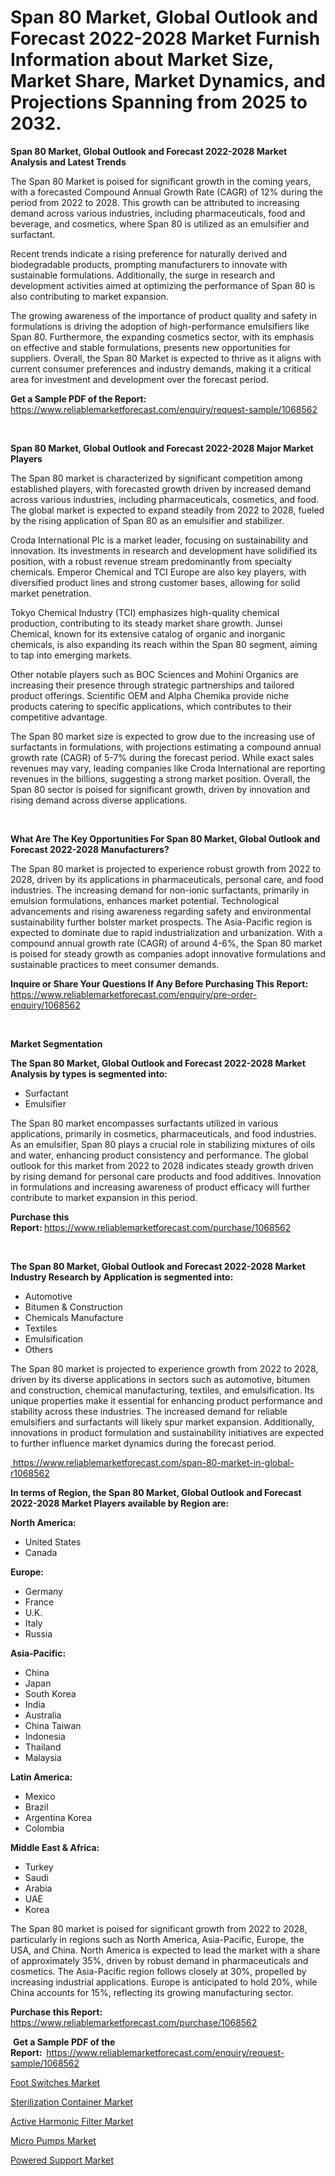 <p><h1>Span 80 Market, Global Outlook and Forecast 2022-2028 Market Furnish Information about Market Size, Market Share, Market Dynamics, and Projections Spanning from 2025 to 2032.</h1></p><p><strong>Span 80 Market, Global Outlook and Forecast 2022-2028 Market Analysis and Latest Trends</strong></p>
<p><p>The Span 80 Market is poised for significant growth in the coming years, with a forecasted Compound Annual Growth Rate (CAGR) of 12% during the period from 2022 to 2028. This growth can be attributed to increasing demand across various industries, including pharmaceuticals, food and beverage, and cosmetics, where Span 80 is utilized as an emulsifier and surfactant. </p><p>Recent trends indicate a rising preference for naturally derived and biodegradable products, prompting manufacturers to innovate with sustainable formulations. Additionally, the surge in research and development activities aimed at optimizing the performance of Span 80 is also contributing to market expansion. </p><p>The growing awareness of the importance of product quality and safety in formulations is driving the adoption of high-performance emulsifiers like Span 80. Furthermore, the expanding cosmetics sector, with its emphasis on effective and stable formulations, presents new opportunities for suppliers. Overall, the Span 80 Market is expected to thrive as it aligns with current consumer preferences and industry demands, making it a critical area for investment and development over the forecast period.</p></p>
<p><strong>Get a Sample PDF of the Report:&nbsp;</strong> <a href="https://www.reliablemarketforecast.com/enquiry/request-sample/1068562?utm_campaign=2886&utm_medium=2&utm_source=Github&utm_content=ia&utm_term=21032025&utm_id=span-80-market-global-outlook-and-forecast-2022-2028">https://www.reliablemarketforecast.com/enquiry/request-sample/1068562</a></p>
<p>&nbsp;</p>
<p><strong>Span 80 Market, Global Outlook and Forecast 2022-2028 Major Market Players</strong></p>
<p><p>The Span 80 market is characterized by significant competition among established players, with forecasted growth driven by increased demand across various industries, including pharmaceuticals, cosmetics, and food. The global market is expected to expand steadily from 2022 to 2028, fueled by the rising application of Span 80 as an emulsifier and stabilizer.</p><p>Croda International Plc is a market leader, focusing on sustainability and innovation. Its investments in research and development have solidified its position, with a robust revenue stream predominantly from specialty chemicals. Emperor Chemical and TCI Europe are also key players, with diversified product lines and strong customer bases, allowing for solid market penetration.</p><p>Tokyo Chemical Industry (TCI) emphasizes high-quality chemical production, contributing to its steady market share growth. Junsei Chemical, known for its extensive catalog of organic and inorganic chemicals, is also expanding its reach within the Span 80 segment, aiming to tap into emerging markets.</p><p>Other notable players such as BOC Sciences and Mohini Organics are increasing their presence through strategic partnerships and tailored product offerings. Scientific OEM and Alpha Chemika provide niche products catering to specific applications, which contributes to their competitive advantage.</p><p>The Span 80 market size is expected to grow due to the increasing use of surfactants in formulations, with projections estimating a compound annual growth rate (CAGR) of 5-7% during the forecast period. While exact sales revenues may vary, leading companies like Croda International are reporting revenues in the billions, suggesting a strong market position. Overall, the Span 80 sector is poised for significant growth, driven by innovation and rising demand across diverse applications.</p></p>
<p>&nbsp;</p>
<p><strong>What Are The Key Opportunities For Span 80 Market, Global Outlook and Forecast 2022-2028 Manufacturers?</strong></p>
<p><p>The Span 80 market is projected to experience robust growth from 2022 to 2028, driven by its applications in pharmaceuticals, personal care, and food industries. The increasing demand for non-ionic surfactants, primarily in emulsion formulations, enhances market potential. Technological advancements and rising awareness regarding safety and environmental sustainability further bolster market prospects. The Asia-Pacific region is expected to dominate due to rapid industrialization and urbanization. With a compound annual growth rate (CAGR) of around 4-6%, the Span 80 market is poised for steady growth as companies adopt innovative formulations and sustainable practices to meet consumer demands.</p></p>
<p><strong>Inquire or Share Your Questions If Any Before Purchasing This Report:</strong> <a href="https://www.reliablemarketforecast.com/enquiry/pre-order-enquiry/1068562?utm_campaign=2886&utm_medium=2&utm_source=Github&utm_content=ia&utm_term=21032025&utm_id=span-80-market-global-outlook-and-forecast-2022-2028">https://www.reliablemarketforecast.com/enquiry/pre-order-enquiry/1068562</a></p>
<p>&nbsp;</p>
<p><strong>Market Segmentation</strong></p>
<p><strong>The Span 80 Market, Global Outlook and Forecast 2022-2028 Market Analysis by types is segmented into:</strong></p>
<p><ul><li>Surfactant</li><li>Emulsifier</li></ul></p>
<p><p>The Span 80 market encompasses surfactants utilized in various applications, primarily in cosmetics, pharmaceuticals, and food industries. As an emulsifier, Span 80 plays a crucial role in stabilizing mixtures of oils and water, enhancing product consistency and performance. The global outlook for this market from 2022 to 2028 indicates steady growth driven by rising demand for personal care products and food additives. Innovation in formulations and increasing awareness of product efficacy will further contribute to market expansion in this period.</p></p>
<p><strong>Purchase this Report:&nbsp;</strong><a href="https://www.reliablemarketforecast.com/purchase/1068562?utm_campaign=2886&utm_medium=2&utm_source=Github&utm_content=ia&utm_term=21032025&utm_id=span-80-market-global-outlook-and-forecast-2022-2028">https://www.reliablemarketforecast.com/purchase/1068562</a></p>
<p>&nbsp;</p>
<p><strong>The Span 80 Market, Global Outlook and Forecast 2022-2028 Market Industry Research by Application is segmented into:</strong></p>
<p><ul><li>Automotive</li><li>Bitumen & Construction</li><li>Chemicals Manufacture</li><li>Textiles</li><li>Emulsification</li><li>Others</li></ul></p>
<p><p>The Span 80 market is projected to experience growth from 2022 to 2028, driven by its diverse applications in sectors such as automotive, bitumen and construction, chemical manufacturing, textiles, and emulsification. Its unique properties make it essential for enhancing product performance and stability across these industries. The increased demand for reliable emulsifiers and surfactants will likely spur market expansion. Additionally, innovations in product formulation and sustainability initiatives are expected to further influence market dynamics during the forecast period.</p></p>
<p><a href="https://www.reliablemarketforecast.com/span-80-market-in-global-r1068562?utm_campaign=2886&utm_medium=2&utm_source=Github&utm_content=ia&utm_term=21032025&utm_id=span-80-market-global-outlook-and-forecast-2022-2028">&nbsp;https://www.reliablemarketforecast.com/span-80-market-in-global-r1068562</a></p>
<p><strong>In terms of Region, the Span 80 Market, Global Outlook and Forecast 2022-2028 Market Players available by Region are:</strong></p>
<p>
    <p> <strong> North America: </strong>
        <ul>
            <li>United States</li>
            <li>Canada</li>
        </ul>
        </p> 
    <p> <strong> Europe: </strong>
        <ul>
            <li>Germany</li>
            <li>France</li>
            <li>U.K.</li>
            <li>Italy</li>
            <li>Russia</li>
        </ul>
        </p> 
    <p> <strong> Asia-Pacific: </strong>
        <ul>
            <li>China</li>
            <li>Japan</li>
            <li>South Korea</li>
            <li>India</li>
            <li>Australia</li>
            <li>China Taiwan</li>
            <li>Indonesia</li>
            <li>Thailand</li>
            <li>Malaysia</li>
        </ul>
        </p> 
    <p> <strong> Latin America: </strong>
        <ul>
            <li>Mexico</li>
            <li>Brazil</li>
            <li>Argentina Korea</li>
            <li>Colombia</li>
        </ul>
        </p> 
    <p> <strong> Middle East & Africa: </strong>
        <ul>
            <li>Turkey</li>
            <li>Saudi</li>
            <li>Arabia</li>
            <li>UAE</li>
            <li>Korea</li>
        </ul>
    </p>
    </p>
<p><p>The Span 80 market is poised for significant growth from 2022 to 2028, particularly in regions such as North America, Asia-Pacific, Europe, the USA, and China. North America is expected to lead the market with a share of approximately 35%, driven by robust demand in pharmaceuticals and cosmetics. The Asia-Pacific region follows closely at 30%, propelled by increasing industrial applications. Europe is anticipated to hold 20%, while China accounts for 15%, reflecting its growing manufacturing sector.</p></p>
<p><strong>Purchase this Report: </strong><a href="https://www.reliablemarketforecast.com/purchase/1068562?utm_campaign=2886&utm_medium=2&utm_source=Github&utm_content=ia&utm_term=21032025&utm_id=span-80-market-global-outlook-and-forecast-2022-2028">https://www.reliablemarketforecast.com/purchase/1068562</a></p>
<p>&nbsp;<strong>Get a Sample PDF of the Report:&nbsp;&nbsp;</strong><a href="https://www.reliablemarketforecast.com/enquiry/request-sample/1068562?utm_campaign=2886&utm_medium=2&utm_source=Github&utm_content=ia&utm_term=21032025&utm_id=span-80-market-global-outlook-and-forecast-2022-2028">https://www.reliablemarketforecast.com/enquiry/request-sample/1068562</a></p>
<p><strong></strong></p>
<p><p><a href="https://www.linkedin.com/pulse/foot-switches-market-size-share-trends-analysis-report-end-use-48fjf?utm_campaign=2886&utm_medium=2&utm_source=Github&utm_content=ia&utm_term=21032025&utm_id=span-80-market-global-outlook-and-forecast-2022-2028">Foot Switches Market</a></p><p><a href="https://www.linkedin.com/pulse/comprehensive-market-analysis-sterilization-container-projected-pvwoc?utm_campaign=2886&utm_medium=2&utm_source=Github&utm_content=ia&utm_term=21032025&utm_id=span-80-market-global-outlook-and-forecast-2022-2028">Sterilization Container Market</a></p><p><a href="https://www.linkedin.com/pulse/rising-demand-active-harmonic-filter-market-influencing-ounlf?utm_campaign=2886&utm_medium=2&utm_source=Github&utm_content=ia&utm_term=21032025&utm_id=span-80-market-global-outlook-and-forecast-2022-2028">Active Harmonic Filter Market</a></p><p><a href="https://www.linkedin.com/pulse/latest-micro-pumps-market-report-size-share-revenue-analysis-vpsxf?utm_campaign=2886&utm_medium=2&utm_source=Github&utm_content=ia&utm_term=21032025&utm_id=span-80-market-global-outlook-and-forecast-2022-2028">Micro Pumps Market</a></p><p><a href="https://www.linkedin.com/pulse/projected-market-revenue-powered-support-88-cagr-from-inbjf?utm_campaign=2886&utm_medium=2&utm_source=Github&utm_content=ia&utm_term=21032025&utm_id=span-80-market-global-outlook-and-forecast-2022-2028">Powered Support Market</a></p></p>